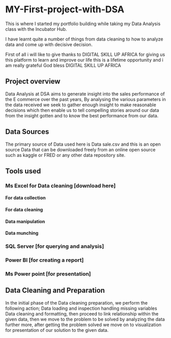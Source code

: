 # MY-First-project-with-DSA

This is where I started my portfolio building while taking my Data Analysis class with the Incubator Hub.

I have learnt quite a number of things from data cleaning to how to analyze data and come up with decisive decision.

First of all i will like to give thanks to DIGITAL SKILL UP AFRICA for giving us this platform to learn and improve our life this is a lifetime opportunity and i am really grateful God bless DIGITAL SKILL UP AFRICA
## Project	 overview

Data Analysis at DSA aims to generate insight into the sales performance of the E commerce over the past years, By analysing the various parameters in the data received we seek to gather enough insight to make reasonable decisions which then enable us to tell compelling stories around our data from the insight gotten and to know the best performance from our data.	

## Data Sources

The primary source of Data used here is Data sale.csv and this is an open source Data that can be downloaded freely from an online open source such as kaggle or FRED or any other data repository site.

## Tools used

### Ms Excel for Data cleaning [download here]
#### For data collection
#### For data cleaning
#### Data manipulation
#### Data munching
### SQL Server [for querying and analysis]
### Power BI [for creating a report]
### Ms Power point [for presentation]

## Data Cleaning and Preparation

In the initial phase of the Data cleaning preparation, we perform the following action; Data loading and inspection handling missing variables Data cleaning and formatting, then proceed to link relationship within the given data, then we move to the problem to be solved by analyzing the data further more, after getting the problem solved we move on to visualization for presentation of our solution to the given data.
						




